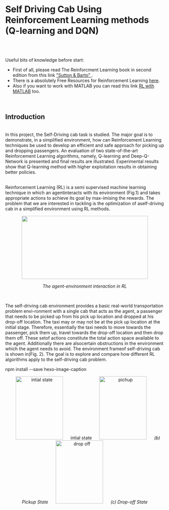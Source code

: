 # Self Driving Cab Using Reinforcement Learning methods (Q-learning and DQN)
<br /><br />

Useful bits of knowledge before start:
+ First of all, please read The Reinforcment Learning book in second edition from this link ["Sutton & Barto" ](https://www.dbooks.org/reinforcement-learning-0262039249/).
+ There is a absolutely Free Resources for Reinforcement Learning [here](https://medium.com/datadriveninvestor/absolutely-free-resources-for-reinforcement-learning-d16a5230cb0f).
+ Also if you want to work with MATLAB you can read this link [RL with MATLAB](https://github.com/MinaR-90/Self-Driving-Cab-Using-Reinforcement-Learning/issues/1) too. 
<br />

## Introduction
<br />
In this project, the Self-Driving cab task is studied. The major goal is to demonstrate, in a simplified environment, how can Reinforcement Learning techniques be used to develop an efficient and safe approach for picking up and dropping passengers. An evaluation of two state-of-the-art Reinforcement Learning algorithms, namely, Q-learning and Deep-Q-Network is presented and final results are illustrated. Experimental results show that Q-learning method with higher exploitation results in obtaining better policies. <br /><br />

Reinforcement Learning (RL) is a semi supervised machine learning technique in which an agentinteracts with its environment (Fig.1) and takes appropriate actions to achieve its goal by max-imising the rewards. The  problem that we are interested in tackling is the optimization of aself-driving cab in a simplified environment using RL methods.

<p align="center">
<img width="400" height="200" src="https://user-images.githubusercontent.com/71558720/98610550-d5704480-22bd-11eb-934f-177bfd696f7e.PNG"><br />
<p align="center">
   <em>The agent-environment interaction in RL</em>
</p> <br /> 


The  self-driving cab environment provides a basic real-world transportation problem envi-ronment with a single cab that acts as the agent, a passenger that needs to be picked up from his pick up location and dropped at his drop-off location.  The taxi may or may not be at the pick up location at the initial stage. Therefore, essentially the taxi needs to move towards the passenger, pick them up, travel towards the drop-off location and then drop them off. These setof actions constitute the total action space  available  to  the  agent. Additionally there are alsocertain obstructions in the environment which the agent needs to avoid. The environment frameof self-driving cab is shown in(Fig.   2). The goal is to explore and compare how different RL algorithms apply to the self-driving cab problem.<br />

npm install --save hexo-image-caption

<p align="center">
   <img width="150" height="200" hspace="20" alt="intial state" src="https://user-images.githubusercontent.com/71558720/98610588-e8831480-22bd-11eb-94d0-3aa8d0743978.PNG">
      <span class="Initial State">intial state</span>
   <img width="150" height="200" hspace="20" alt="pichup" src="https://user-images.githubusercontent.com/71558720/98610577-e15c0680-22bd-11eb-9498-dab344439b39.PNG"> 
      <em>(b) Pickup State</em>
   <img width="150" height="200" hspace="20"  alt="drop off" src="https://user-images.githubusercontent.com/71558720/98610583-e751e780-22bd-11eb-8f2c-5f0edda5e339.PNG">
      <em>(c) Drop-off State</em>
</p> <br />



















